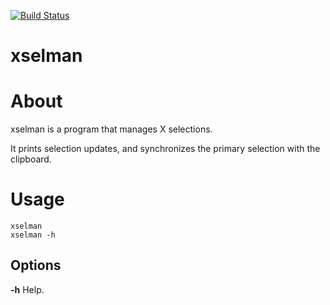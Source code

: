 [![Build Status](https://travis-ci.org/lpenz/xselman.png?branch=master)](https://travis-ci.org/lpenz/xselman) 

xselman
=======

# About

xselman is a program that manages X selections.

It prints selection updates, and synchronizes the primary selection with the
clipboard.


# Usage

~~~[.sh]
xselman
xselman -h
~~~

## Options

**-h** Help.

